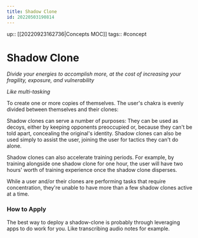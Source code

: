 ```yaml
---
title: Shadow Clone
id: 20220503190814
---
```

up:: [[20220923162736|Concepts MOC]]
tags:: #concept 

# Shadow Clone
_Divide your energies to accomplish more, at the cost of increasing your fragility, exposure, and vulnerability_

_Like multi-tasking_

To create one or more copies of themselves. The user's chakra is evenly divided between themselves and their clones:

Shadow clones can serve a number of purposes: They can be used as decoys, either by keeping opponents preoccupied or, because they can't be told apart, concealing the original's identity. Shadow clones can also be used simply to assist the user, joining the user for tactics they can't do alone.

Shadow clones can also accelerate training periods. For example, by training alongside one shadow clone for one hour, the user will have two hours' worth of training experience once the shadow clone disperses.

While a user and/or their clones are performing tasks that require concentration, they're unable to have more than a few shadow clones active at a time.

### How to Apply
The best way to deploy a shadow-clone is probably through leveraging apps to do work for you. Like transcribing audio notes for example. 
